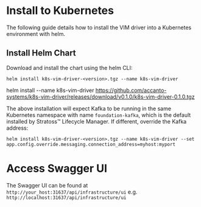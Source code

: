 # Install to Kubernetes

The following guide details how to install the VIM driver into a Kubernetes environment with helm.

## Install Helm Chart

Download and install the chart using the helm CLI:

```
helm install k8s-vim-driver-<version>.tgz --name k8s-vim-driver
```

helm install --name k8s-vim-driver https://github.com/accanto-systems/k8s-vim-driver/releases/download/v0.1.0/k8s-vim-driver-0.1.0.tgz

The above installation will expect Kafka to be running in the same Kubernetes namespace with name `foundation-kafka`, which is the default installed by Stratoss&trade; Lifecycle Manager. If different, override the Kafka address:

```
helm install k8s-vim-driver-<version>.tgz --name k8s-vim-driver --set app.config.override.messaging.connection_address=myhost:myport
```

# Access Swagger UI

The Swagger UI can be found at `http://your_host:31637/api/infrastructure/ui` e.g. `http://localhost:31637/api/infrastructure/ui`
